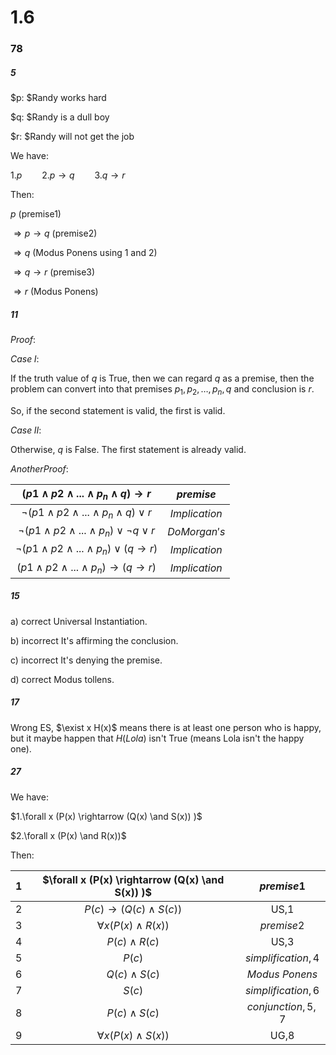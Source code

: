 # 1.6

### 78

##### 5

$p: $Randy works hard

$q: $Randy is a dull boy

$r: $Randy will not get the job

We have:

$1.p \qquad 2.p\rightarrow q\qquad 3.q\rightarrow r$

Then:

$p$	(premise1)

$\Rightarrow p\rightarrow q$	(premise2)

$\Rightarrow q$	(Modus Ponens using 1 and 2)

$\Rightarrow q\to r$	(premise3)

$\Rightarrow r$	(Modus Ponens)





##### 11

$Proof:$

$Case \;I:$

If the truth value of $q$ is True, then we can regard $q$ as a premise, then the problem can convert into that premises  $p_1,p_2,\dots,p_n,q$  and conclusion is $r$.

So, if the second statement is valid, the first is valid.

$Case \;II:$

Otherwise, $q$ is False. The first statement is already valid.



$Another Proof:$

|     $(p1\land p2\land ...\land p_n\land q)\rightarrow r$     |   $premise$   |
| :----------------------------------------------------------: | :-----------: |
|      $\lnot(p1\land p2\land ...\land p_n\land q)\lor r$      | $Implication$ |
|    $\lnot(p1\land p2\land ...\land p_n)\lor\lnot q\lor r$    | $DoMorgan's$  |
|  $\lnot(p1\land p2\land ...\land p_n)\lor( q\rightarrow r)$  | $Implication$ |
| $(p1\land p2\land ...\land p_n)\rightarrow( q\rightarrow r)$ | $Implication$ |



##### 15

a) correct	Universal Instantiation.

b) incorrect 	It's affirming the conclusion.

c) incorrect 	 It's denying the premise.

d) correct 	 Modus tollens.

##### 17

Wrong ES, $\exist x H(x)$ means there is at least one person who is happy, but it maybe happen that  $H(Lola)$ isn't True (means Lola isn't the happy one).



##### 27

We have:

$1.\forall x (P(x) \rightarrow (Q(x) \and S(x)) )$

$2.\forall x (P(x) \and R(x))$

Then:



| $1$  | $\forall x (P(x) \rightarrow (Q(x) \and S(x)) )$ |     $premise1$     |
| :--: | :----------------------------------------------: | :----------------: |
| $2$  |        $P(c)\rightarrow (Q(c)\land S(c))$        |        US,1        |
| $3$  |           $\forall x(P(x)\land R(x))$            |     $premise2$     |
| $4$  |                 $P(c)\land R(c)$                 |        US,3        |
| $5$  |                     $P( c )$                     | $simplification,4$ |
| $6$  |                 $Q(c)\land S(c)$                 |  $Modus \ Ponens$  |
| $7$  |                      $S(c)$                      | $simplification,6$ |
| $8$  |                 $P(c)\land S(c)$                 | $conjunction,5,7$  |
| $9$  |           $\forall x(P(x)\land S(x))$            |        UG,8        |

